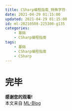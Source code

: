 ```yaml
---
title: CSharp编程指南_特殊字符
date: 2021-04-29 01:15:00
updated: 2021-04-29 01:15:00
id: ml-20210508-225300-g135
categories:
	- 基础
	- CSharp编程指南
tags: 
	- 基础
	- CSharp编程指南
	- CSharp
---
```



<!--more-->


# 完毕

**感谢您的观看!**  
本文来自 [ML-Blog][ML-Blog_Link]

<!-- 图片 -->

<!-- 链接 -->

<!-- 水印 -->
[ML-Blog_Link]:https://userminghaoli.github.io/ "我的博客"
